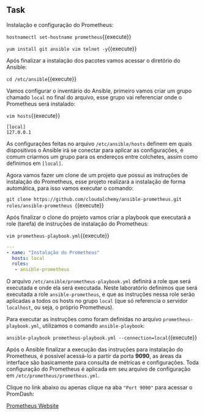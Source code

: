 ## Task

 Instalação e configuração do Prometheus:

 `hostnamectl set-hostname prometheus`{{execute}}

`yum install git ansible vim telnet -y`{{execute}}

Após finalizar a instalação dos pacotes vamos acessar o diretório do Ansible:

`cd /etc/ansible`{{execute}}

Vamos configurar o inventário do Ansible, primeiro vamos criar um grupo chamado `local` no final do arquivo, esse grupo vai referenciar onde o Prometheus será instalado:

 `vim hosts`{{execute}}

```
[local]
127.0.0.1
```

As configurações feitas no arquivo `/etc/ansible/hosts` definem em quais dispositivos o Ansible irá se conectar para aplicar as configurações, é comum criarmos um grupo para os endereços entre colchetes, assim como definimos em `[local]`.

Agora vamos fazer um clone de um projeto que possui as instruções de instalação do Prometheus, esse projeto realizará a instalação de forma automática, para isso vamos executar o comando:


`git clone https://github.com/cloudalchemy/ansible-prometheus.git roles/ansible-prometheus `{{execute}}

Após finalizar o clone do projeto vamos criar a playbook que executará a role (tarefa) de instruções de instalação do Prometheus:


`vim prometheus-playbook.yml`{{execute}}


```yml
---
- name: "Instalação do Prometheus"
  hosts: local
  roles:
   - ansible-prometheus

```

O arquivo `/etc/ansible/prometheus-playbook.yml` definirá a role que será executada e onde ela será executada. Neste laboratório definimos que será executada a role `ansible-prometheus`, e que as instruções nessa role serão aplicadas a todos os hosts no grupo `local` (que só referencia o servidor `localhost`, ou seja, o próprio Prometheus).

Para executar as instruções como foram definidas no arquivo `prometheus-playbook.yml`, utilizamos o comando `ansible-playbook`:

`ansible-playbook prometheus-playbook.yml --connection=local`{{execute}}

Após o Ansible finalizar a execução das instruções para instalação do Prometheus, é possível acessá-lo a partir da porta **9090**, as áreas da interface são basicamente para consulta de métricas e configurações. Toda configuração do Prometheus é aplicada em seu arquivo de configuração em `/etc/prometheus/prometheus.yml`.

Clique no link abaixo  ou apenas clique na aba `"Port 9090"` para acessar o PromDash:


[Prometheus Website](https://[[HOST_SUBDOMAIN]]-9090-[[KATACODA_HOST]].environments.katacoda.com/)
